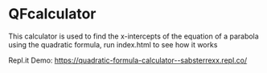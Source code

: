 # QFcalculator
This calculator is used to find the x-intercepts of the equation of a parabola using the quadratic formula, run index.html to see how it works

Repl.it Demo: https://quadratic-formula-calculator--sabsterrexx.repl.co/
